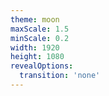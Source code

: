 ```yaml
---
theme: moon
maxScale: 1.5
minScale: 0.2
width: 1920
height: 1080
revealOptions:
  transition: 'none'
---
```

